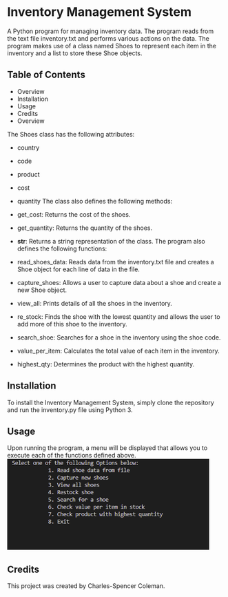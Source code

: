 # Inventory Management System
A Python program for managing inventory data. The program reads from the text file inventory.txt and performs various actions on the data. The program makes use of a class named Shoes to represent each item in the inventory and a list to store these Shoe objects.

## Table of Contents
* Overview
* Installation
* Usage
* Credits
* Overview

The Shoes class has the following attributes:

* country
* code
* product
* cost
* quantity
The class also defines the following methods:

* get_cost: Returns the cost of the shoes.
* get_quantity: Returns the quantity of the shoes.
* __str__: Returns a string representation of the class.
The program also defines the following functions:

* read_shoes_data: Reads data from the inventory.txt file and creates a Shoe object for each line of data in the file.
* capture_shoes: Allows a user to capture data about a shoe and create a new Shoe object.
* view_all: Prints details of all the shoes in the inventory.
* re_stock: Finds the shoe with the lowest quantity and allows the user to add more of this shoe to the inventory.
* search_shoe: Searches for a shoe in the inventory using the shoe code.
* value_per_item: Calculates the total value of each item in the inventory.
* highest_qty: Determines the product with the highest quantity.

## Installation
To install the Inventory Management System, simply clone the repository and run the inventory.py file using Python 3.

## Usage
Upon running the program, a menu will be displayed that allows you to execute each of the functions defined above.
![menu](menu_snap.png)

## Credits
This project was created by Charles-Spencer Coleman.